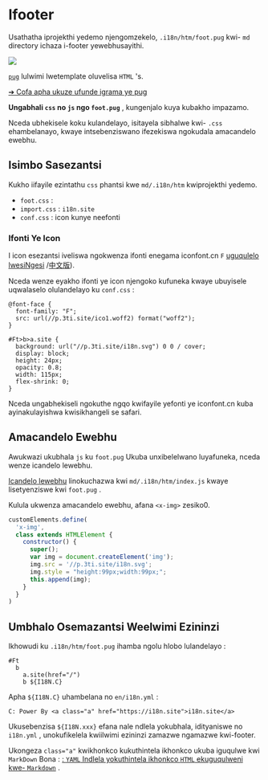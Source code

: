 # Ifooter

Usathatha iprojekthi yedemo njengomzekelo, `.i18n/htm/foot.pug` kwi- `md` directory ichaza i-footer yewebhusayithi.

![](https://p.3ti.site/1721286077.avif)

[`pug`](https://pugjs.org) lulwimi lwetemplate oluvelisa `HTML` 's.

[➔ Cofa apha ukuze ufunde igrama ye pug](https://pugjs.org)

**Ungabhali `css` no `js` ngo `foot.pug`** , kungenjalo kuya kubakho impazamo.

Nceda ubhekisele koku kulandelayo, isitayela sibhalwe kwi- `.css` ehambelanayo, kwaye intsebenziswano ifezekiswa ngokudala amacandelo ewebhu.

## Isimbo Sasezantsi

Kukho iifayile ezintathu `css` phantsi kwe `md/.i18n/htm` kwiprojekthi yedemo.

* `foot.css` :
* `import.css` : `i18n.site`
* `conf.css` : icon kunye neefonti

### Ifonti Ye Icon

I icon esezantsi iveliswa ngokwenza ifonti enegama iconfont.cn `F` [uguqulelo lwesiNgesi](https://www.iconfont.cn/?lang=en-us) /[中文版](https://www.iconfont.cn/?lang=zh)).

Nceda wenze eyakho ifonti ye icon njengoko kufuneka kwaye ubuyisele uqwalaselo olulandelayo ku `conf.css` :

```
@font-face {
  font-family: "F";
  src: url(//p.3ti.site/ico1.woff2) format("woff2");
}

#Ft>b>a.site {
  background: url("//p.3ti.site/i18n.svg") 0 0 / cover;
  display: block;
  height: 24px;
  opacity: 0.8;
  width: 115px;
  flex-shrink: 0;
}
```

Nceda ungabhekiseli ngokuthe ngqo kwifayile yefonti ye iconfont.cn kuba ayinakulayishwa kwisikhangeli se safari.

## Amacandelo Ewebhu

Awukwazi ukubhala `js` ku `foot.pug` Ukuba unxibelelwano luyafuneka, nceda wenze icandelo lewebhu.

[Icandelo lewebhu](https://www.freecodecamp.org/news/build-your-first-web-component/) linokuchazwa kwi `md/.i18n/htm/index.js` kwaye lisetyenziswe kwi `foot.pug` .

Kulula ukwenza amacandelo ewebhu, afana `<x-img>` zesiko0.

```js
customElements.define(
  'x-img',
  class extends HTMLElement {
    constructor() {
      super();
      var img = document.createElement('img');
      img.src = '//p.3ti.site/i18n.svg';
      img.style = "height:99px;width:99px;";
      this.append(img);
    }
  }
)
```

## Umbhalo Osemazantsi Weelwimi Ezininzi

Ikhowudi ku `.i18n/htm/foot.pug` ihamba ngolu hlobo lulandelayo :

```
#Ft
  b
    a.site(href="/")
    b ${I18N.C}
```

Apha `${I18N.C}` uhambelana no `en/i18n.yml` :

```
C: Power By <a class="a" href="https://i18n.site">i18n.site</a>
```

Ukusebenzisa `${I18N.xxx}` efana nale ndlela yokubhala, idityaniswe no `i18n.yml` , unokufikelela kwiilwimi ezininzi zamazwe ngamazwe kwi-footer.

Ukongeza `class="a"` kwikhonkco kukuthintela ikhonkco ukuba iguqulwe kwi `MarkDown` Bona :
 [: `YAML` Indlela yokuthintela ikhonkco `HTML` ekuguqulweni kwe- `Markdown`](/i18/qa#H2) .
